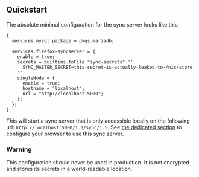 ## Quickstart

The absolute minimal configuration for the sync server looks like this:

```programlisting
{
  services.mysql.package = pkgs.mariadb;

  services.firefox-syncserver = {
    enable = true;
    secrets = builtins.toFile "sync-secrets" ''
      SYNC_MASTER_SECRET=this-secret-is-actually-leaked-to-/nix/store
    '';
    singleNode = {
      enable = true;
      hostname = "localhost";
      url = "http://localhost:5000";
    };
  };
}
```

This will start a sync server that is only accessible locally on the following url: `http://localhost:5000/1.0/sync/1.5`. See [the dedicated section](#module-services-firefox-syncserver-clients "Configuring clients to use this server") to configure your browser to use this sync server.

### Warning

This configuration should never be used in production. It is not encrypted and stores its secrets in a world-readable location.
